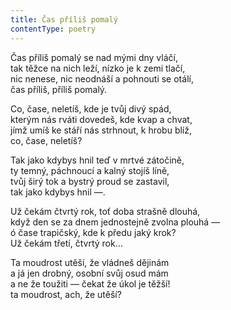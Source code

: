 ```yaml
---
title: Čas příliš pomalý
contentType: poetry
---
```


Čas příliš pomalý se nad mými dny vláčí,  
tak těžce na nich leží, nízko je k zemi tlačí,  
nic nenese, nic neodnáší a pohnouti se otálí,  
čas příliš, příliš pomalý.

Co, čase, neletíš, kde je tvůj divý spád,  
kterým nás rváti dovedeš, kde kvap a chvat,  
jímž umíš ke stáří nás strhnout, k hrobu blíž,  
co, čase, neletíš?

Tak jako kdybys hnil teď v mrtvé zátočině,  
ty temný, páchnoucí a kalný stojíš líně,  
tvůj širý tok a bystrý proud se zastavil,  
tak jako kdybys hnil —.

Už čekám čtvrtý rok, toť doba strašně dlouhá,  
když den se za dnem jednostejně zvolna plouhá —  
ó čase trapičský, kde k předu jaký krok?  
Už čekám třetí, čtvrtý rok…

Ta moudrost utěší, že vládneš dějinám  
a já jen drobný, osobní svůj osud mám  
a ne že toužiti — čekat že úkol je těžší!  
ta moudrost, ach, že utěší?
